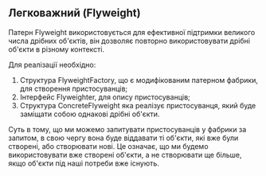 ##  Легковажний (Flyweight)

Патерн Flyweight використовується для ефективної підтримки великого числа дрібних об'єктів, він дозволяє повторно 
використовувати дрібні об'єкти в різному контексті. 

Для реалізації необхідно:
 1. Структура FlyweightFactory, що є модифікованим патерном фабрики, для створення пристосуванців;
 2. Інтерфейс Flyweighter, для опису пристосуванців;
 3. Структура ConcreteFlyweight яка реалізує пристосуванця, який буде заміщати собою однакові дрібні об'єкти.

Суть в тому, що ми можемо запитувати пристосуванців у фабрики за запитом, в свою чергу вона буде віддавати ті об'єкти, які вже були створені, або створювати нові.
Це означає, що ми будемо використовувати вже створені об'єкти, а не створювати ще більше, якщо об'єкти під наші потреби вже існують.